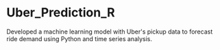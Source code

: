 # Uber_Prediction_R
Developed a machine learning model with Uber's pickup data to forecast ride demand using Python and time series analysis.
